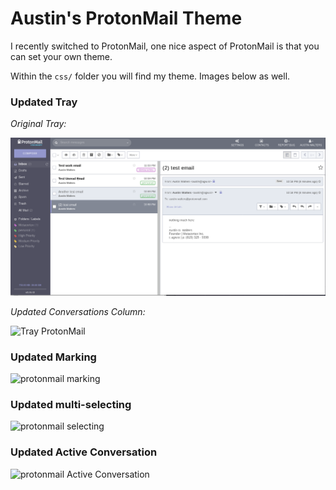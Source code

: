 Austin's ProtonMail Theme
=========================

I recently switched to ProtonMail, one nice aspect of ProtonMail is that you can set your own theme.

Within the `css/` folder you will find my theme. Images below as well.

### Updated Tray

*Original Tray:*

![Raw ProtonMail](imgs/protonmail-orig.png)

*Updated Conversations Column:*

![Tray ProtonMail](imgs/pronmail-tray.png)

### Updated Marking 

![protonmail marking](imgs/pronmail-marked.png)

### Updated multi-selecting

![protonmail selecting](imgs/pronmail-multi-select.png)

### Updated Active Conversation

![protonmail Active Conversation](imgs/pronmail-active-conversation.png)